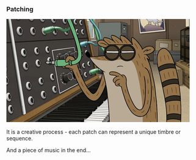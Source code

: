 ### Patching

<img src="images/regular show.gif"/>

It is a creative process - each patch can represent a unique timbre or sequence.

And a piece of music in the end...
